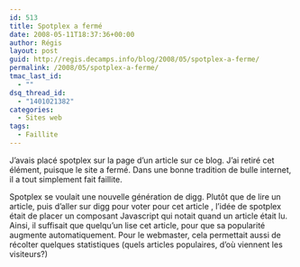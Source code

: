 ```yaml
---
id: 513
title: Spotplex a fermé
date: 2008-05-11T18:37:36+00:00
author: Régis
layout: post
guid: http://regis.decamps.info/blog/2008/05/spotplex-a-ferme/
permalink: /2008/05/spotplex-a-ferme/
tmac_last_id:
  - ""
dsq_thread_id:
  - "1401021382"
categories:
  - Sites web
tags:
  - Faillite
---
```

J&rsquo;avais placé spotplex sur la page d&rsquo;un article sur ce blog. J&rsquo;ai retiré cet élément, puisque le site a fermé. Dans une bonne tradition de bulle internet, il a tout simplement fait faillite.

Spotplex se voulait une nouvelle génération de digg. Plutôt que de lire un article, puis d&rsquo;aller sur digg pour voter pour cet article , l&rsquo;idée de spotplex était de placer un composant Javascript qui notait quand un article était lu. Ainsi, il suffisait que quelqu&rsquo;un lise cet article, pour que sa popularité augmente automatiquement. Pour le webmaster, cela permettait aussi de récolter quelques statistiques (quels articles populaires, d&rsquo;où viennent les visiteurs?)